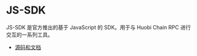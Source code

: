 # JS-SDK

JS-SDK 是官方推出的基于 JavaScript 的 SDK。用于与 Huobi Chain RPC 进行交互的一系列工具。 

* [源码和文档](https://github.com/HuobiGroup/huobi-chain-js-sdk)
